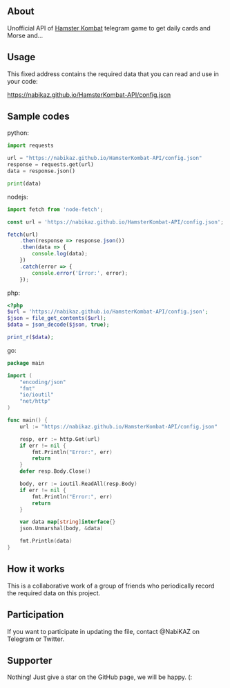 ## About
Unofficial API of [Hamster Kombat](https://t.me/Hamster_kombat_bot/start?startapp=kentId101554083) telegram game to get daily cards and Morse and...

## Usage
This fixed address contains the required data that you can read and use in your code:

https://nabikaz.github.io/HamsterKombat-API/config.json

## Sample codes

python:
```python
import requests

url = "https://nabikaz.github.io/HamsterKombat-API/config.json"
response = requests.get(url)
data = response.json()

print(data)
```

nodejs:
```js
import fetch from 'node-fetch';

const url = 'https://nabikaz.github.io/HamsterKombat-API/config.json';

fetch(url)
    .then(response => response.json())
    .then(data => {
        console.log(data);
    })
    .catch(error => {
        console.error('Error:', error);
    });
```

php:
```php
<?php
$url = 'https://nabikaz.github.io/HamsterKombat-API/config.json';
$json = file_get_contents($url);
$data = json_decode($json, true);

print_r($data);
```

go:
```go
package main

import (
	"encoding/json"
	"fmt"
	"io/ioutil"
	"net/http"
)

func main() {
	url := "https://nabikaz.github.io/HamsterKombat-API/config.json"

	resp, err := http.Get(url)
	if err != nil {
		fmt.Println("Error:", err)
		return
	}
	defer resp.Body.Close()

	body, err := ioutil.ReadAll(resp.Body)
	if err != nil {
		fmt.Println("Error:", err)
		return
	}

	var data map[string]interface{}
	json.Unmarshal(body, &data)

	fmt.Println(data)
}
```

## How it works
This is a collaborative work of a group of friends who periodically record the required data on this project.

## Participation
If you want to participate in updating the file, contact @NabiKAZ on Telegram or Twitter.

## Supporter
Nothing! Just give a star on the GitHub page, we will be happy. (:

